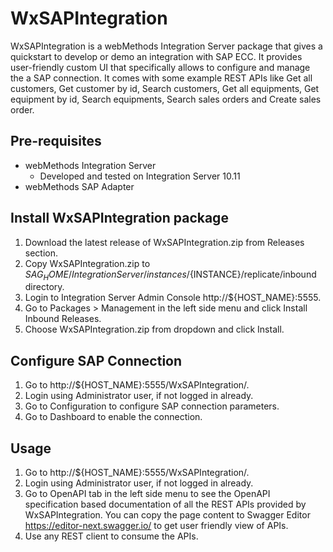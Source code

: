 # WxSAPIntegration

WxSAPIntegration is a webMethods Integration Server package that gives a quickstart to develop or demo an integration with SAP ECC. It provides user-friendly custom UI that specifically allows to configure and manage the a SAP connection. It comes with some example REST APIs like Get all customers, Get customer by id, Search customers, Get all equipments, Get equipment by id, Search equipments, Search sales orders and Create sales order.

## Pre-requisites
* webMethods Integration Server
  * Developed and tested on Integration Server 10.11
* webMethods SAP Adapter

## Install WxSAPIntegration package
1. Download the latest release of WxSAPIntegration.zip from Releases section.
2. Copy WxSAPIntegration.zip to ${SAG_HOME}/IntegrationServer/instances/${INSTANCE}/replicate/inbound directory.
3. Login to Integration Server Admin Console http://${HOST_NAME}:5555.
4. Go to Packages > Management in the left side menu and click Install Inbound Releases.
5. Choose WxSAPIntegration.zip from dropdown and click Install.

## Configure SAP Connection
1. Go to http://${HOST_NAME}:5555/WxSAPIntegration/.
2. Login using Administrator user, if not logged in already.
3. Go to Configuration to configure SAP connection parameters.
4. Go to Dashboard to enable the connection.

## Usage
1. Go to http://${HOST_NAME}:5555/WxSAPIntegration/.
2. Login using Administrator user, if not logged in already.
3. Go to OpenAPI tab in the left side menu to see the OpenAPI specification based documentation of all the REST APIs provided by WxSAPIntegration. You can copy the page content to Swagger Editor https://editor-next.swagger.io/ to get user friendly view of APIs.
4. Use any REST client to consume the APIs.

